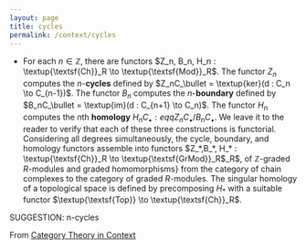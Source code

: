 ```yaml
---
layout: page
title: cycles
permalink: /context/cycles
---
```

-  For each $n \in \mathbb{Z}$, there are functors $Z_n, B_n, H_n : \textup{\textsf{Ch}}_R \to \textup{\textsf{Mod}}_R$. The functor $Z_n$ computes the $n$-**cycles** defined by $Z_nC_\bullet = \textup{ker}(d : C_n \to C_{n-1})$. The functor $B_n$ computes the $n$-**boundary** defined by $B_nC_\bullet = \textup{im}(d : C_{n+1} \to C_n)$. The functor $H_n$ computes the $n$th **homology** $H_nC_\bullet :eqq Z_nC_\bullet / B_nC_\bullet$. We leave it to the reader to verify that each of these three constructions is functorial. Considering all degrees simultaneously, the cycle, boundary, and homology functors assemble into functors $Z_*,B_*, H_* : \textup{\textsf{Ch}}_R \to \textup{\textsf{GrMod}}_R$_R$, of $\mathbb{Z}$-graded $R$-modules and graded homomorphisms} from the category of chain complexes to the category of graded $R$-modules. The singular homology of a topological space is defined by precomposing $H_*$ with a suitable functor $\textup{\textsf{Top}} \to \textup{\textsf{Ch}}_R$.

SUGGESTION: n-cycles

From [Category Theory in Context](https://mathgloss.github.io/MathGloss/context.html)